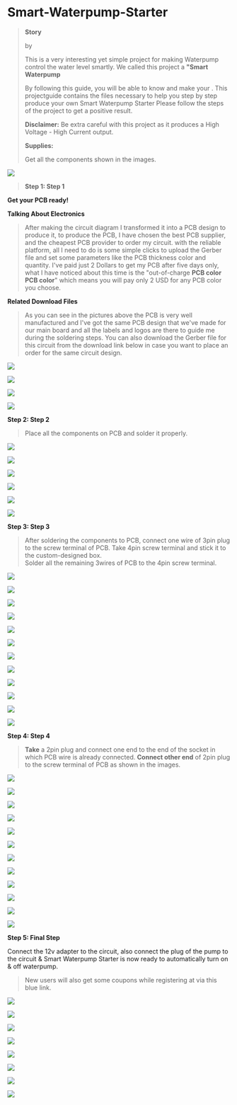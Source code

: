 # Smart-Waterpump-Starter

> **Story**
>
> by
>
> This is a very interesting yet simple project for making Waterpump
> control the water level smartly. We called this project a **\"Smart
> Waterpump**
>
> By following this guide, you will be able to know and make your . This
> projectguide contains the files necessary to help you step by step
> produce your own Smart Waterpump Starter Please follow the steps of
> the project to get a positive result.
>
> **Disclaimer:** Be extra careful with this project as it produces a
> High Voltage - High Current output.
>
> **Supplies:**
>
> Get all the components shown in the images.

![](vertopal_6da1d6c5051e48a2bfd2c946cf1ae7dc/media/image3.png)

> **Step 1: Step 1**

**Get your PCB ready!**

**Talking About Electronics**



> After making the circuit diagram I transformed it into a PCB design to
> produce it, to produce the PCB, I have chosen the best PCB supplier,
> and the cheapest PCB provider to order my circuit. with the reliable
> platform, all I need to do is some simple clicks to upload the Gerber
> file and set some parameters like the PCB thickness color and quantity.
> I've paid just 2 Dollars to get my PCB after five days only, what I
> have noticed about this time is the \"out-of-charge **PCB color PCB
> color**\" which means you will pay only 2 USD for any PCB color you choose.

**Related Download Files**

> As you can see in the pictures above the PCB is very well manufactured
> and I've got the same PCB design that we've made for our main board
> and all the labels and logos are there to guide me during the
> soldering steps. You can also download the Gerber file for this circuit
> from the download link below in case you want to place an order for
> the same circuit design.

![](vertopal_6da1d6c5051e48a2bfd2c946cf1ae7dc/media/image5.png)


![](vertopal_6da1d6c5051e48a2bfd2c946cf1ae7dc/media/image6.png)

![](vertopal_6da1d6c5051e48a2bfd2c946cf1ae7dc/media/image7.png)


![](vertopal_6da1d6c5051e48a2bfd2c946cf1ae7dc/media/image8.png)

**Step 2: Step 2**

> Place all the components on PCB and solder it properly.

![](vertopal_6da1d6c5051e48a2bfd2c946cf1ae7dc/media/image9.png)


![](vertopal_6da1d6c5051e48a2bfd2c946cf1ae7dc/media/image10.png)

![](vertopal_6da1d6c5051e48a2bfd2c946cf1ae7dc/media/image11.png)


![](vertopal_6da1d6c5051e48a2bfd2c946cf1ae7dc/media/image12.png)

![](vertopal_6da1d6c5051e48a2bfd2c946cf1ae7dc/media/image13.png)


![](vertopal_6da1d6c5051e48a2bfd2c946cf1ae7dc/media/image14.png)

**Step 3: Step 3**



> After soldering the components to PCB, connect one wire of 3pin plug
> to the screw terminal of PCB. Take 4pin screw terminal and stick it to
> the custom-designed box.\
> Solder all the remaining 3wires of PCB to the 4pin screw terminal.


![](vertopal_6da1d6c5051e48a2bfd2c946cf1ae7dc/media/image16.png)

![](vertopal_6da1d6c5051e48a2bfd2c946cf1ae7dc/media/image17.png)

![](vertopal_6da1d6c5051e48a2bfd2c946cf1ae7dc/media/image18.png)

![](vertopal_6da1d6c5051e48a2bfd2c946cf1ae7dc/media/image19.png)



![](vertopal_6da1d6c5051e48a2bfd2c946cf1ae7dc/media/image20.png)

![](vertopal_6da1d6c5051e48a2bfd2c946cf1ae7dc/media/image21.png)


![](vertopal_6da1d6c5051e48a2bfd2c946cf1ae7dc/media/image22.png)

![](vertopal_6da1d6c5051e48a2bfd2c946cf1ae7dc/media/image23.png)

![](vertopal_6da1d6c5051e48a2bfd2c946cf1ae7dc/media/image24.png)

![](vertopal_6da1d6c5051e48a2bfd2c946cf1ae7dc/media/image25.png)


![](vertopal_6da1d6c5051e48a2bfd2c946cf1ae7dc/media/image26.png)

![](vertopal_6da1d6c5051e48a2bfd2c946cf1ae7dc/media/image27.png)

**Step 4: Step 4**



> **Take** a 2pin plug and connect one end to the end of the socket in
> which PCB wire is already connected. **Connect other end** of 2pin
> plug to the screw terminal of PCB as shown in the images.


![](vertopal_6da1d6c5051e48a2bfd2c946cf1ae7dc/media/image29.png)

![](vertopal_6da1d6c5051e48a2bfd2c946cf1ae7dc/media/image30.png)

![](vertopal_6da1d6c5051e48a2bfd2c946cf1ae7dc/media/image31.png)

![](vertopal_6da1d6c5051e48a2bfd2c946cf1ae7dc/media/image32.png)


![](vertopal_6da1d6c5051e48a2bfd2c946cf1ae7dc/media/image33.png)

![](vertopal_6da1d6c5051e48a2bfd2c946cf1ae7dc/media/image34.png)


![](vertopal_6da1d6c5051e48a2bfd2c946cf1ae7dc/media/image35.png)

![](vertopal_6da1d6c5051e48a2bfd2c946cf1ae7dc/media/image36.png)


![](vertopal_6da1d6c5051e48a2bfd2c946cf1ae7dc/media/image37.png)

![](vertopal_6da1d6c5051e48a2bfd2c946cf1ae7dc/media/image38.png)


![](vertopal_6da1d6c5051e48a2bfd2c946cf1ae7dc/media/image39.png)

![](vertopal_6da1d6c5051e48a2bfd2c946cf1ae7dc/media/image40.png)

**Step 5: Final Step**

Connect the 12v adapter to the circuit, also connect the plug of the
pump to the circuit & Smart Waterpump Starter is now ready to
automatically turn on & off waterpump.


> New users will also get some coupons while registering at via this
> blue link.

![](vertopal_6da1d6c5051e48a2bfd2c946cf1ae7dc/media/image41.png)

![](vertopal_6da1d6c5051e48a2bfd2c946cf1ae7dc/media/image42.png)


![](vertopal_6da1d6c5051e48a2bfd2c946cf1ae7dc/media/image43.png)

![](vertopal_6da1d6c5051e48a2bfd2c946cf1ae7dc/media/image44.png)


![](vertopal_6da1d6c5051e48a2bfd2c946cf1ae7dc/media/image45.png)

![](vertopal_6da1d6c5051e48a2bfd2c946cf1ae7dc/media/image46.png)


![](vertopal_6da1d6c5051e48a2bfd2c946cf1ae7dc/media/image47.png)

![](vertopal_6da1d6c5051e48a2bfd2c946cf1ae7dc/media/image48.png)
